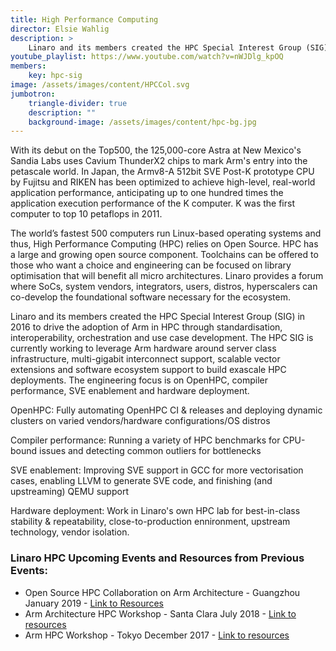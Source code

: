 ```yaml
---
title: High Performance Computing
director: Elsie Wahlig
description: >
    Linaro and its members created the HPC Special Interest Group (SIG) in 2016 to drive the adoption of Arm in HPC through standardisation, interoperability, orchestration and use case development. The HPC SIG is currently working to leverage Arm hardware around server class infrastructure, multi-gigabit interconnect support, scalable vector extensions and software ecosystem support to build exascale HPC deployments.
youtube_playlist: https://www.youtube.com/watch?v=nWJDlg_kpOQ
members:
    key: hpc-sig
image: /assets/images/content/HPCCol.svg
jumbotron:
    triangle-divider: true
    description: ""
    background-image: /assets/images/content/hpc-bg.jpg
---
```

With its debut on the Top500, the 125,000-core Astra at New Mexico's Sandia Labs uses Cavium ThunderX2 chips to mark Arm's entry into the petascale world. In Japan, the Armv8-A 512bit SVE Post-K prototype CPU by Fujitsu and RIKEN has been optimized to achieve high-level, real-world application performance, anticipating up to one hundred times the application execution performance of the K computer. K was the first computer to top 10 petaflops in 2011.

The world’s fastest 500 computers run Linux-based operating systems and thus, High Performance Computing (HPC) relies on Open Source. HPC has a large and growing open source component. Toolchains can be offered to those who want a choice and engineering can be focused on library optimisation that will benefit all micro architectures. Linaro provides a forum where SoCs, system vendors, integrators, users, distros, hyperscalers can co-develop the foundational software necessary for the ecosystem.

Linaro and its members created the HPC Special Interest Group (SIG) in 2016 to drive the adoption of Arm in HPC through standardisation, interoperability, orchestration and use case development. The HPC SIG is currently working to leverage Arm hardware around server class infrastructure, multi-gigabit interconnect support, scalable vector extensions and software ecosystem support to build exascale HPC deployments. The engineering focus is on OpenHPC, compiler performance, SVE enablement and hardware deployment.

OpenHPC: Fully automating OpenHPC CI & releases and deploying dynamic clusters on varied vendors/hardware configurations/OS distros

Compiler performance: Running a variety of HPC benchmarks for CPU-bound issues and detecting common outliers for bottlenecks

SVE enablement: Improving SVE support in GCC for more vectorisation cases, enabling LLVM to generate SVE code, and finishing (and upstreaming) QEMU support

Hardware deployment: Work in Linaro's own HPC lab for best-in-class stability & repeatability, close-to-production ennironment, upstream technology, vendor isolation.

### Linaro HPC Upcoming Events and Resources from Previous Events:
- Open Source HPC Collaboration on Arm Architecture - Guangzhou January 2019 - [Link to Resources](/events/workshop/arm-hpc-asia-2019/resources/)
- Arm Architecture HPC Workshop - Santa Clara July 2018 - [Link to resources](/events/workshop/arm-hpc-santa-clara-2018/#resources)
- Arm HPC Workshop - Tokyo December 2017 - [Link to resources](/events/workshop/arm-hpc-japan-2017/#schedule)
